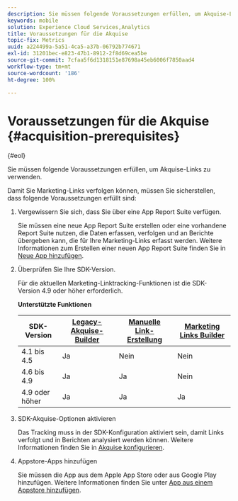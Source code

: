 ```yaml
---
description: Sie müssen folgende Voraussetzungen erfüllen, um Akquise-Links verwenden zu können.
keywords: mobile
solution: Experience Cloud Services,Analytics
title: Voraussetzungen für die Akquise
topic-fix: Metrics
uuid: a224499a-5a51-4ca5-a37b-06792b774671
exl-id: 31201bec-e823-47b1-8912-2f8d69cea5be
source-git-commit: 7cfaa5f6d1318151e87698a45eb6006f7850aad4
workflow-type: tm+mt
source-wordcount: '186'
ht-degree: 100%

---
```


# Voraussetzungen für die Akquise {#acquisition-prerequisites}

{#eol}

Sie müssen folgende Voraussetzungen erfüllen, um Akquise-Links zu verwenden.

Damit Sie Marketing-Links verfolgen können, müssen Sie sicherstellen, dass folgende Voraussetzungen erfüllt sind:

1. Vergewissern Sie sich, dass Sie über eine App Report Suite verfügen.

   Sie müssen eine neue App Report Suite erstellen oder eine vorhandene Report Suite nutzen, die Daten erfassen, verfolgen und an Berichte übergeben kann, die für Ihre Marketing-Links erfasst werden. Weitere Informationen zum Erstellen einer neuen App Report Suite finden Sie in [Neue App hinzufügen](/help/using/manage-apps/t-new-app.md).

1. Überprüfen Sie Ihre SDK-Version.

   Für die aktuellen Marketing-Linktracking-Funktionen ist die SDK-Version 4.9 oder höher erforderlich.

   **Unterstützte Funktionen**

   | SDK-Version | [Legacy-Akquise-Builder](/help/using/acquisition-main/c-marketing-links-builder/t-create-edit-adobe-links/c-use-legacy-acquisition-links/c-use-legacy-acquisition-links.md) | [Manuelle Link-Erstellung](/help/using/acquisition-main/c-marketing-links-builder/acquisition-link-manual.md) | [Marketing Links Builder](/help/using/acquisition-main/c-marketing-links-builder/c-marketing-links-builder.md) |
   |--- |--- |--- |--- |
   | 4.1 bis 4.5 | Ja | Nein | Nein |
   | 4.6 bis 4.9 | Ja | Ja | Nein |
   | 4.9 oder höher | Ja | Ja | Ja |

1. SDK-Akquise-Optionen aktivieren

   Das Tracking muss in der SDK-Konfiguration aktiviert sein, damit Links verfolgt und in Berichten analysiert werden können. Weitere Informationen finden Sie in [Akquise konfigurieren](/help/using/acquisition-main/t-enable-acquisition.md).

1. Appstore-Apps hinzufügen

   Sie müssen die App aus dem Apple App Store oder aus Google Play hinzufügen. Weitere Informationen finden Sie unter [App aus einem Appstore hinzufügen](/help/using/manage-apps/c-app-store/t-app-store-app.md).
